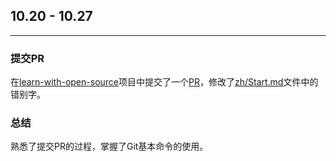 ## 10.20 - 10.27
------

### 提交PR 
在[learn-with-open-source](https://github.com/zhuangbiaowei/learn-with-open-source)项目中提交了一个[PR](https://github.com/zhuangbiaowei/learn-with-open-source/pull/35)，修改了[zh/Start.md](https://github.com/zhuangbiaowei/learn-with-open-source/blob/master/zh/Start.md)文件中的错别字。

### 总结
熟悉了提交PR的过程，掌握了Git基本命令的使用。 
